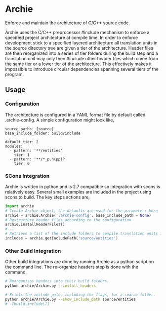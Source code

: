 # Archie
Enforce and maintain the architecture of C/C++ source code.

Archie uses the C/C++ preprocessor #include mechanism to enforce a specified project architecture at compile time. In order to 
enforce development stick to a specified layered architecture all translation units in the source directory tree are given a tier
of the architecture. Header files are then reorganized into a series of tier folders during the build step and a translation unit 
may only then #include other header files which come from the same tier or a lower tier of the architecture. This effectively makes
it impossible to introduce circular dependencies spanning several tiers of the program.

## Usage

### Configuration

The architecture is configured in a YAML format file by default called .archie-config. A simple configuration might look like,

```
source_paths: [source]
base_include_folder: build/include

default_tier: 2
modules:
  - pattern: '**/entities'
    tier: 1
  - pattern: '**/*_p.h(pp)?'
    tier: 0
```

### SCons Integration

Archie is written in python and is 2.7 compatible so integration with scons is relatively easy. Several small examples are included 
in the project using scons to build. The key steps actions are,

```python
import archie
# Create Archie object, the defaults are used for the parameters here
archie = archie.Archie('.archie-config', base_include_path = None)
# Restructure header files according to the configuration
archie.installHeaderFiles()
# ...
# Retrieve a list of the include folders to compile translation units in the folder source/entities
includes = archie.getIncludePath('source/entities')
```

### Other Build Integration

Other build integrations are done by running Archie as a python script on the command line. The re-organize headers step is done
with the command,

```sh
# Reorganises headers into their build folders.
python archie/Archie.py --install_headers

# Prints the include path, including the flags, for a source folder.
python archie/Archie.py --show_include_path source/entities
# -Ibuild\include\T1
```
